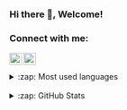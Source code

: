 ### Hi there 👋, Welcome!

### Connect with me:

[<img align="left" alt="Twitter" width="22px" src="https://cdn.jsdelivr.net/npm/simple-icons@v3/icons/twitter.svg" />][twitter]
[<img align="left" alt="LinkedIn" width="22px"  src="https://cdn.jsdelivr.net/npm/simple-icons@v3/icons/linkedin.svg" />][linkedin]

</br>
</br>
<details>
  <summary>:zap: Most used languages</summary>

  <img align="left" alt=" " src="https://github-readme-stats.vercel.app/api/top-langs/?username=LManjitha&layout=compact" />

</details>
</br>
<details>
  <summary>:zap: GitHub Stats</summary>

  <img align="left" alt="Manjitha's GitHub Stats" src="https://github-readme-stats.vercel.app/api?username=LManjitha&show_icons=true&hide_border=true" />

</details>


[twitter]: https://twitter.com/L_Manjitha
[linkedin]: www.linkedin.com/in/limal-manjitha-47b36b1a4
